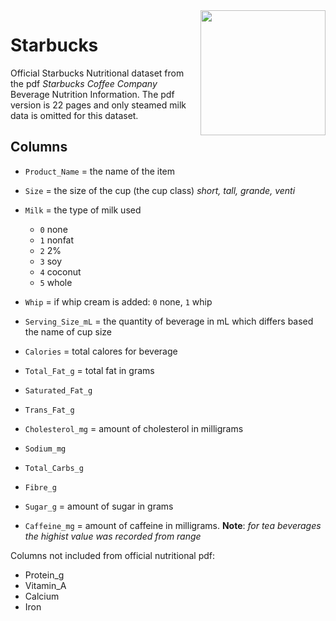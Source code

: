 <img align='right' height='200' src="https://user-images.githubusercontent.com/55933131/146823691-4c19c28c-d2ef-46b5-82bc-76923f5c3256.png">

# Starbucks
Official Starbucks Nutritional dataset from the pdf *Starbucks Coffee Company* Beverage Nutrition Information. The pdf version is 22 pages and only steamed milk data is omitted for this dataset.


## Columns
- `Product_Name` = the name of the item
- `Size` = the size of the cup (the cup class) *short, tall, grande, venti*
- `Milk` = the type of milk used
  - `0` none
  - `1` nonfat
  - `2` 2%
  - `3` soy
  - `4` coconut
  - `5` whole


- `Whip` = if whip cream is added: `0` none, `1` whip 
- `Serving_Size_mL` = the quantity of beverage in mL which differs based the name of cup size
- `Calories` = total calores for beverage
- `Total_Fat_g` = total fat in grams
- `Saturated_Fat_g`
- `Trans_Fat_g`
- `Cholesterol_mg` = amount of cholesterol in milligrams
- `Sodium_mg` 
- `Total_Carbs_g`
- `Fibre_g`
- `Sugar_g` = amount of sugar in grams
- `Caffeine_mg` = amount of caffeine in milligrams. **Note**: *for tea beverages the highist value was recorded from range*


Columns not included from official nutritional pdf: 
- Protein_g
- Vitamin_A
- Calcium
- Iron
